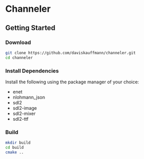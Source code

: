 # Channeler

## Getting Started

### Download

```sh
git clone https://github.com/daviskauffmann/channeler.git
cd channeler
```

### Install Dependencies

Install the following using the package manager of your choice:

- enet
- nlohmann_json
- sdl2
- sdl2-image
- sdl2-mixer
- sdl2-ttf

### Build

```sh
mkdir build
cd build
cmake ..
```
